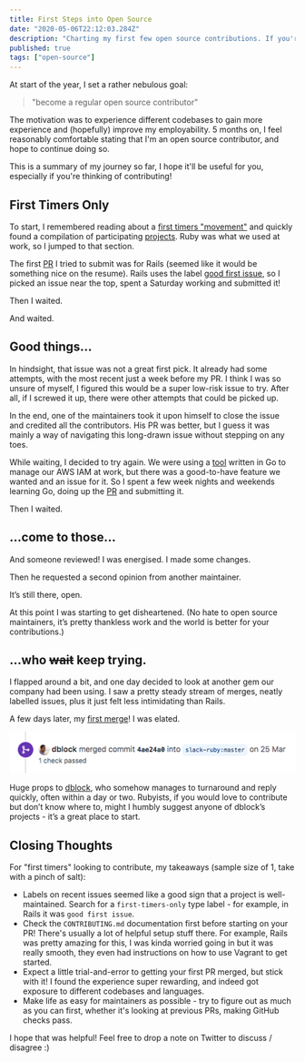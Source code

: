 ```yaml
---
title: First Steps into Open Source
date: "2020-05-06T22:12:03.284Z"
description: "Charting my first few open source contributions. If you're looking to contribute, I hope this helps!"
published: true
tags: ["open-source"]
---
```


At start of the year, I set a rather nebulous goal:

> "become a regular open source contributor"

The motivation was to experience different codebases to gain more experience and (hopefully) improve my employability. 5 months on, I feel reasonably comfortable stating that I'm an open source contributor, and hope to continue doing so.

This is a summary of my journey so far, I hope it'll be useful for you, especially if you're thinking of contributing!

## First Timers Only

To start, I remembered reading about a [first timers "movement"](https://kentcdodds.com/blog/first-timers-only) and quickly found a compilation of participating [projects](https://github.com/MunGell/awesome-for-beginners). Ruby was what we used at work, so I jumped to that section.

The first [PR](https://github.com/rails/rails/pull/38220) I tried to submit was for Rails (seemed like it would be something nice on the resume). Rails uses the label [good first issue](https://github.com/rails/rails/labels/good%20first%20issue), so I picked an issue near the top, spent a Saturday working and submitted it!

Then I waited.

And waited.

## Good things...

In hindsight, that issue was not a great first pick. It already had some attempts, with the most recent just a week before my PR. I think I was so unsure of myself, I figured this would be a super low-risk issue to try. After all, if I screwed it up, there were other attempts that could be picked up.

In the end, one of the maintainers took it upon himself to close the issue and credited all the contributors. His PR was better, but I guess it was mainly a way of navigating this long-drawn issue without stepping on any toes.

While waiting, I decided to try again. We were using a [tool](https://github.com/99designs/iamy) written in Go to manage our AWS IAM at work, but there was a good-to-have feature we wanted and an issue for it. So I spent a few week nights and weekends learning Go, doing up the [PR](https://github.com/99designs/iamy/pull/69) and submitting it.

Then I waited.

## ...come to those...

And someone reviewed! I was energised. I made some changes.

Then he requested a second opinion from another maintainer.

It’s still there, open.

At this point I was starting to get disheartened. (No hate to open source maintainers, it’s pretty thankless work and the world is better for your contributions.)

## ...who ~~wait~~ keep trying.

I flapped around a bit, and one day decided to look at another gem our company had been using. I saw a pretty steady stream of merges, neatly labelled issues, plus it just felt less intimidating than Rails.

A few days later, my [first merge](https://github.com/slack-ruby/slack-ruby-bot/pull/244)! I was elated.

![First Merge!](./slackrubymerge.png)

Huge props to [dblock](https://github.com/dblock), who somehow manages to turnaround and reply quickly, often within a day or two. Rubyists, if you would love to contribute but don’t know where to, might I humbly suggest anyone of dblock’s projects - it’s a great place to start.

## Closing Thoughts

For "first timers" looking to contribute, my takeaways (sample size of 1, take with a pinch of salt):

- Labels on recent issues seemed like a good sign that a project is well-maintained. Search for a `first-timers-only` type label - for example, in Rails it was `good first issue`.
- Check the `CONTRIBUTING.md` documentation first before starting on your PR! There's usually a lot of helpful setup stuff there. For example, Rails was pretty amazing for this, I was kinda worried going in but it was really smooth, they even had instructions on how to use Vagrant to get started.
- Expect a little trial-and-error to getting your first PR merged, but stick with it! I found the experience super rewarding, and indeed got exposure to different codebases and languages.
- Make life as easy for maintainers as possible - try to figure out as much as you can first, whether it's looking at previous PRs, making GitHub checks pass.

I hope that was helpful! Feel free to drop a note on Twitter to discuss / disagree :)
